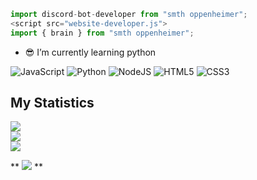 ```ts
import discord-bot-developer from "smth oppenheimer";
<script src="website-developer.js">
import { brain } from "smth oppenheimer";
```

- 😎 I’m currently learning python 

![JavaScript](https://img.shields.io/badge/javascript-%23323330.svg?style=flat&logo=javascript&logoColor=%23F7DF1E) ![Python](https://img.shields.io/badge/python-3670A0?style=flat&logo=python&logoColor=ffdd54) ![NodeJS](https://img.shields.io/badge/node.js-6DA55F?style=flat&logo=node.js&logoColor=white) ![HTML5](https://img.shields.io/badge/html5-%23E34F26.svg?style=flat&logo=html5&logoColor=white) ![CSS3](https://img.shields.io/badge/css3-%231572B6.svg?style=flat&logo=css3&logoColor=white)

## My Statistics
![](https://github-readme-stats.vercel.app/api?username=xcqLL&theme=omni&hide_border=false&include_all_commits=false&count_private=false)<br/>
![](https://github-readme-streak-stats.herokuapp.com/?user=xcqLL&theme=omni&hide_border=false)<br/>
![](https://github-readme-stats.vercel.app/api/top-langs/?username=xcqLL&theme=omni&hide_border=false&include_all_commits=false&count_private=false&layout=compact)

** [![](https://visitcount.itsvg.in/api?id=xcqLL&icon=0&color=0)](https://visitcount.itsvg.in) **
